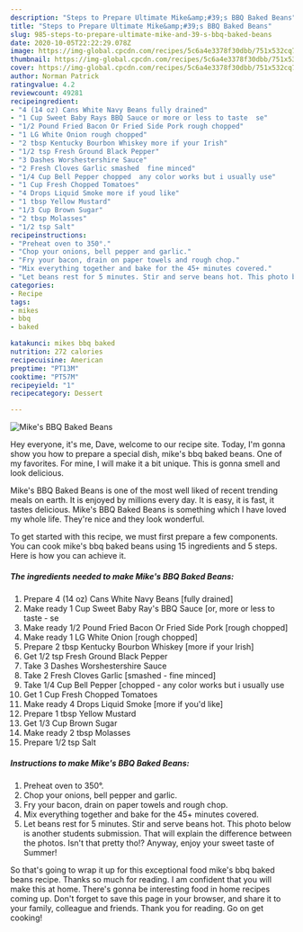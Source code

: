 ```yaml
---
description: "Steps to Prepare Ultimate Mike&amp;#39;s BBQ Baked Beans"
title: "Steps to Prepare Ultimate Mike&amp;#39;s BBQ Baked Beans"
slug: 985-steps-to-prepare-ultimate-mike-and-39-s-bbq-baked-beans
date: 2020-10-05T22:22:29.078Z
image: https://img-global.cpcdn.com/recipes/5c6a4e3378f30dbb/751x532cq70/mikes-bbq-baked-beans-recipe-main-photo.jpg
thumbnail: https://img-global.cpcdn.com/recipes/5c6a4e3378f30dbb/751x532cq70/mikes-bbq-baked-beans-recipe-main-photo.jpg
cover: https://img-global.cpcdn.com/recipes/5c6a4e3378f30dbb/751x532cq70/mikes-bbq-baked-beans-recipe-main-photo.jpg
author: Norman Patrick
ratingvalue: 4.2
reviewcount: 49281
recipeingredient:
- "4 (14 oz) Cans White Navy Beans fully drained"
- "1 Cup Sweet Baby Rays BBQ Sauce or more or less to taste  se"
- "1/2 Pound Fried Bacon Or Fried Side Pork rough chopped"
- "1 LG White Onion rough chopped"
- "2 tbsp Kentucky Bourbon Whiskey more if your Irish"
- "1/2 tsp Fresh Ground Black Pepper"
- "3 Dashes Worshestershire Sauce"
- "2 Fresh Cloves Garlic smashed  fine minced"
- "1/4 Cup Bell Pepper chopped  any color works but i usually use"
- "1 Cup Fresh Chopped Tomatoes"
- "4 Drops Liquid Smoke more if youd like"
- "1 tbsp Yellow Mustard"
- "1/3 Cup Brown Sugar"
- "2 tbsp Molasses"
- "1/2 tsp Salt"
recipeinstructions:
- "Preheat oven to 350°."
- "Chop your onions, bell pepper and garlic."
- "Fry your bacon, drain on paper towels and rough chop."
- "Mix everything together and bake for the 45+ minutes covered."
- "Let beans rest for 5 minutes. Stir and serve beans hot. This photo below is another students submission. That will explain the difference between the photos. Isn&#39;t that pretty tho!? Anyway, enjoy your sweet taste of Summer!"
categories:
- Recipe
tags:
- mikes
- bbq
- baked

katakunci: mikes bbq baked 
nutrition: 272 calories
recipecuisine: American
preptime: "PT13M"
cooktime: "PT57M"
recipeyield: "1"
recipecategory: Dessert

---
```



![Mike&#39;s BBQ Baked Beans](https://img-global.cpcdn.com/recipes/5c6a4e3378f30dbb/751x532cq70/mikes-bbq-baked-beans-recipe-main-photo.jpg)

Hey everyone, it's me, Dave, welcome to our recipe site. Today, I'm gonna show you how to prepare a special dish, mike&#39;s bbq baked beans. One of my favorites. For mine, I will make it a bit unique. This is gonna smell and look delicious.

Mike&#39;s BBQ Baked Beans is one of the most well liked of recent trending meals on earth. It is enjoyed by millions every day. It is easy, it is fast, it tastes delicious. Mike&#39;s BBQ Baked Beans is something which I have loved my whole life. They're nice and they look wonderful.




To get started with this recipe, we must first prepare a few components. You can cook mike&#39;s bbq baked beans using 15 ingredients and 5 steps. Here is how you can achieve it.

<!--inarticleads1-->

##### The ingredients needed to make Mike&#39;s BBQ Baked Beans:

1. Prepare 4 (14 oz) Cans White Navy Beans [fully drained]
1. Make ready 1 Cup Sweet Baby Ray&#39;s BBQ Sauce [or, more or less to taste - se
1. Make ready 1/2 Pound Fried Bacon Or Fried Side Pork [rough chopped]
1. Make ready 1 LG White Onion [rough chopped]
1. Prepare 2 tbsp Kentucky Bourbon Whiskey [more if your Irish]
1. Get 1/2 tsp Fresh Ground Black Pepper
1. Take 3 Dashes Worshestershire Sauce
1. Take 2 Fresh Cloves Garlic [smashed - fine minced]
1. Take 1/4 Cup Bell Pepper [chopped - any color works but i usually use
1. Get 1 Cup Fresh Chopped Tomatoes
1. Make ready 4 Drops Liquid Smoke [more if you&#39;d like]
1. Prepare 1 tbsp Yellow Mustard
1. Get 1/3 Cup Brown Sugar
1. Make ready 2 tbsp Molasses
1. Prepare 1/2 tsp Salt




<!--inarticleads2-->

##### Instructions to make Mike&#39;s BBQ Baked Beans:

1. Preheat oven to 350°.
1. Chop your onions, bell pepper and garlic.
1. Fry your bacon, drain on paper towels and rough chop.
1. Mix everything together and bake for the 45+ minutes covered.
1. Let beans rest for 5 minutes. Stir and serve beans hot. This photo below is another students submission. That will explain the difference between the photos. Isn&#39;t that pretty tho!? Anyway, enjoy your sweet taste of Summer!




So that's going to wrap it up for this exceptional food mike&#39;s bbq baked beans recipe. Thanks so much for reading. I am confident that you will make this at home. There's gonna be interesting food in home recipes coming up. Don't forget to save this page in your browser, and share it to your family, colleague and friends. Thank you for reading. Go on get cooking!
